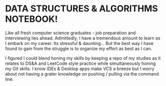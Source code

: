 # DATA STRUCTURES & ALGORITHMS NOTEBOOK!

Like all fresh computer science graduates - job preparation and interviewing lies ahead.
Admittedly, I have a tremendous amount to learn as I embark on my career. Its stressful & daunting...
But the best way I have found to gain from the struggle is to organize my effort as best as I can.

I figured I could blend honing my skills by keeping a repo of my studies as it relates to DS&A and
LeetCode style practice while simultaneously honing my Git skills. I know IDEs & Desktop apps make VCS a breeze
but I worry about not having a grater knowledge on pushing / pulling via the command line.

